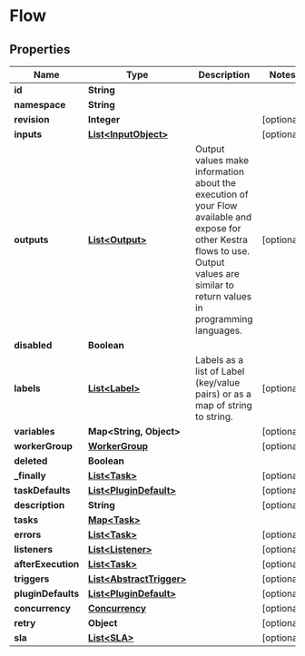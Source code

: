 

# Flow


## Properties

| Name | Type | Description | Notes |
|------------ | ------------- | ------------- | -------------|
|**id** | **String** |  |  |
|**namespace** | **String** |  |  |
|**revision** | **Integer** |  |  [optional] |
|**inputs** | [**List&lt;InputObject&gt;**](InputObject.md) |  |  [optional] |
|**outputs** | [**List&lt;Output&gt;**](Output.md) | Output values make information about the execution of your Flow available and expose for other Kestra flows to use. Output values are similar to return values in programming languages. |  [optional] |
|**disabled** | **Boolean** |  |  |
|**labels** | [**List&lt;Label&gt;**](Label.md) | Labels as a list of Label (key/value pairs) or as a map of string to string. |  [optional] |
|**variables** | **Map&lt;String, Object&gt;** |  |  [optional] |
|**workerGroup** | [**WorkerGroup**](WorkerGroup.md) |  |  [optional] |
|**deleted** | **Boolean** |  |  |
|**_finally** | [**List&lt;Task&gt;**](Task.md) |  |  [optional] |
|**taskDefaults** | [**List&lt;PluginDefault&gt;**](PluginDefault.md) |  |  [optional] |
|**description** | **String** |  |  [optional] |
|**tasks** | [**Map&lt;Task&gt;**](Task.md) |  |  |
|**errors** | [**List&lt;Task&gt;**](Task.md) |  |  [optional] |
|**listeners** | [**List&lt;Listener&gt;**](Listener.md) |  |  [optional] |
|**afterExecution** | [**List&lt;Task&gt;**](Task.md) |  |  [optional] |
|**triggers** | [**List&lt;AbstractTrigger&gt;**](AbstractTrigger.md) |  |  [optional] |
|**pluginDefaults** | [**List&lt;PluginDefault&gt;**](PluginDefault.md) |  |  [optional] |
|**concurrency** | [**Concurrency**](Concurrency.md) |  |  [optional] |
|**retry** | **Object** |  |  [optional] |
|**sla** | [**List&lt;SLA&gt;**](SLA.md) |  |  [optional] |



